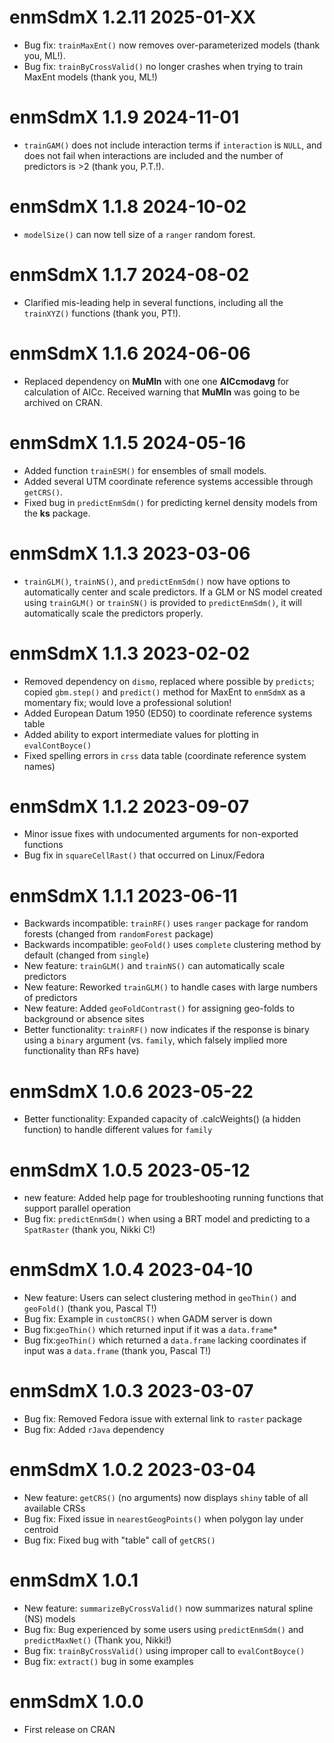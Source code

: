 # enmSdmX 1.2.11 2025-01-XX
- Bug fix: `trainMaxEnt()` now removes over-parameterized models (thank you, ML!).
- Bug fix: `trainByCrossValid()` no longer crashes when trying to train MaxEnt models (thank you, ML!)

# enmSdmX 1.1.9 2024-11-01
- `trainGAM()` does not include interaction terms if `interaction` is `NULL`, and does not fail when interactions are included and the number of predictors is >2 (thank you, P.T.!).  

# enmSdmX 1.1.8 2024-10-02
- `modelSize()` can now tell size of a `ranger` random forest.

# enmSdmX 1.1.7 2024-08-02
- Clarified mis-leading help in several functions, including all the `trainXYZ()` functions (thank you, PT!).

# enmSdmX 1.1.6 2024-06-06
- Replaced dependency on **MuMIn** with one one **AICcmodavg** for calculation of AICc. Received warning that **MuMIn** was going to be archived on CRAN.

# enmSdmX 1.1.5 2024-05-16
- Added function `trainESM()` for ensembles of small models.
- Added several UTM coordinate reference systems accessible through `getCRS()`.
- Fixed bug in `predictEnmSdm()` for predicting kernel density models from the **ks** package.

# enmSdmX 1.1.3 2023-03-06
- `trainGLM()`,  `trainNS()`, and `predictEnmSdm()` now have options to automatically center and scale predictors. If a GLM or NS model created using `trainGLM()` or `trainSN()` is provided to `predictEnmSdm()`, it will automatically scale the predictors properly.

# enmSdmX 1.1.3 2023-02-02
- Removed dependency on `dismo`, replaced where possible by `predicts`; copied `gbm.step()` and `predict()` method for MaxEnt to `enmSdmX` as a momentary fix; would love a professional solution!
- Added European Datum 1950 (ED50) to coordinate reference systems table
- Added ability to export intermediate values for plotting in `evalContBoyce()`
- Fixed spelling errors in `crss` data table (coordinate reference system names)

# enmSdmX 1.1.2 2023-09-07
- Minor issue fixes with undocumented arguments for non-exported functions
- Bug fix in `squareCellRast()` that occurred on Linux/Fedora

# enmSdmX 1.1.1 2023-06-11
- Backwards incompatible: `trainRF()` uses `ranger` package for random forests (changed from `randomForest` package)
- Backwards incompatible: `geoFold()` uses `complete` clustering method by default (changed from `single`)
- New feature: `trainGLM()` and `trainNS()` can automatically scale predictors
- New feature: Reworked `trainGLM()` to handle cases with large numbers of predictors
- New feature: Added `geoFoldContrast()` for assigning geo-folds to background or absence sites
- Better functionality: `trainRF()` now indicates if the response is binary using a `binary` argument (vs. `family`, which falsely implied more functionality than RFs have)

# enmSdmX 1.0.6 2023-05-22
- Better functionality: Expanded capacity of .calcWeights() (a hidden function) to handle different values for `family`

# enmSdmX 1.0.5 2023-05-12
- new feature: Added help page for troubleshooting running functions that support parallel operation
- Bug fix: `predictEnmSdm()` when using a BRT model and predicting to a `SpatRaster` (thank you, Nikki C!)

# enmSdmX 1.0.4 2023-04-10
- New feature: Users can select clustering method in `geoThin()` and `geoFold()` (thank you, Pascal T!)
- Bug fix: Example in `customCRS()` when GADM server is down
- Bug fix:`geoThin()` which returned input if it was a `data.frame`*
- Bug fix:`geoThin()` which returned a `data.frame` lacking coordinates if input was a `data.frame` (thank you, Pascal T!)

# enmSdmX 1.0.3 2023-03-07
- Bug fix: Removed Fedora issue with external link to `raster` package
- Bug fix: Added `rJava` dependency

# enmSdmX 1.0.2 2023-03-04
- New feature: `getCRS()` (no arguments) now displays `shiny` table of all available CRSs
- Bug fix: Fixed issue in `nearestGeogPoints()` when polygon lay under centroid
- Bug fix: Fixed bug with "table" call of `getCRS()`

# enmSdmX 1.0.1
- New feature: `summarizeByCrossValid()` now summarizes natural spline (NS) models
- Bug fix: Bug experienced by some users using `predictEnmSdm()` and `predictMaxNet()` (Thank you, Nikki!)
- Bug fix: `trainByCrossValid()` using improper call to `evalContBoyce()`
- Bug fix: `extract()` bug in some examples

# enmSdmX 1.0.0
- First release on CRAN
